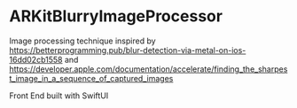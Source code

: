# ARKitBlurryImageProcessor

Image processing technique inspired by https://betterprogramming.pub/blur-detection-via-metal-on-ios-16dd02cb1558 and https://developer.apple.com/documentation/accelerate/finding_the_sharpest_image_in_a_sequence_of_captured_images

Front End built with SwiftUI
